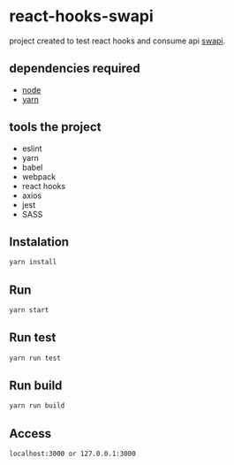 # react-hooks-swapi
project created to test react hooks and consume api [swapi](https://swapi.co/).

## dependencies required
* [node](https://nodejs.org/en/)
* [yarn](https://yarnpkg.com/en/docs/install#debian-stable)

## tools the project

* eslint
* yarn
* babel
* webpack
* react hooks
* axios
* jest
* SASS

## Instalation
```bash
yarn install
```

## Run
```bash
yarn start
```

## Run test
```bash
yarn run test
```

## Run build
```bash
yarn run build
```

## Access 
```bash 
localhost:3000 or 127.0.0.1:3000
```